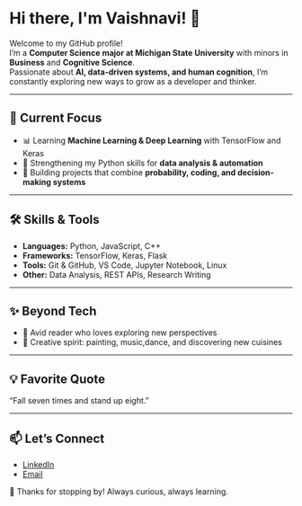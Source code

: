 # Hi there, I'm Vaishnavi! 👋  

Welcome to my GitHub profile!  
I’m a **Computer Science major at Michigan State University** with minors in **Business** and **Cognitive Science**.  
Passionate about **AI, data-driven systems, and human cognition**, I’m constantly exploring new ways to grow as a developer and thinker.  

---

## 🌱 Current Focus
- 📊 Learning **Machine Learning & Deep Learning** with TensorFlow and Keras  
- 🐍 Strengthening my Python skills for **data analysis & automation**  
- 🔧 Building projects that combine **probability, coding, and decision-making systems**  

---

## 🛠️ Skills & Tools
- **Languages:** Python, JavaScript, C++  
- **Frameworks:** TensorFlow, Keras, Flask  
- **Tools:** Git & GitHub, VS Code, Jupyter Notebook, Linux  
- **Other:** Data Analysis, REST APIs, Research Writing  

---

## ✨ Beyond Tech
- 📖 Avid reader who loves exploring new perspectives  
- 🎨 Creative spirit: painting, music,dance, and discovering new cuisines  
---

## 💡 Favorite Quote
“Fall seven times and stand up eight.”

---

## 📫 Let’s Connect
- [LinkedIn](#www.linkedin.com/in/vaishnavi-3591251b4)  
- [Email](mailto:vaishn10@msu.edu)  

🚀 Thanks for stopping by! Always curious, always learning.  
